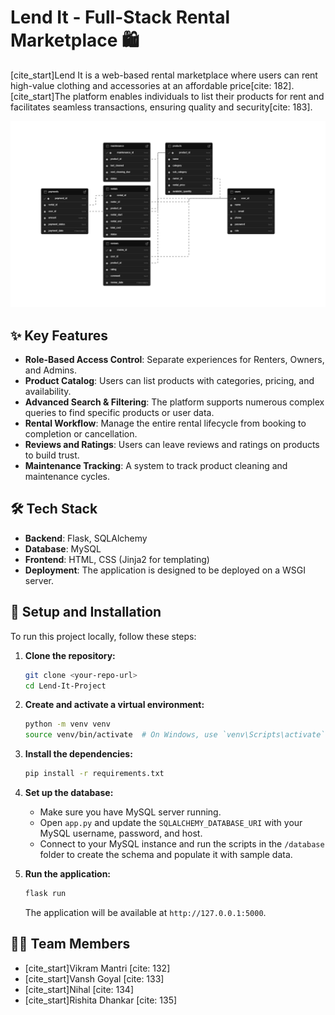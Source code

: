 # Lend It - Full-Stack Rental Marketplace 🛍️

[cite_start]Lend It is a web-based rental marketplace where users can rent high-value clothing and accessories at an affordable price[cite: 182]. [cite_start]The platform enables individuals to list their products for rent and facilitates seamless transactions, ensuring quality and security[cite: 183].

![ER Diagram](supabase-schema-vitoforbhyfxkrfmzivv.png)

## ✨ Key Features

* **Role-Based Access Control**: Separate experiences for Renters, Owners, and Admins.
* **Product Catalog**: Users can list products with categories, pricing, and availability.
* **Advanced Search & Filtering**: The platform supports numerous complex queries to find specific products or user data.
* **Rental Workflow**: Manage the entire rental lifecycle from booking to completion or cancellation.
* **Reviews and Ratings**: Users can leave reviews and ratings on products to build trust.
* **Maintenance Tracking**: A system to track product cleaning and maintenance cycles.

## 🛠️ Tech Stack

* **Backend**: Flask, SQLAlchemy
* **Database**: MySQL
* **Frontend**: HTML, CSS (Jinja2 for templating)
* **Deployment**: The application is designed to be deployed on a WSGI server.

## 🚀 Setup and Installation

To run this project locally, follow these steps:

1.  **Clone the repository:**
    ```bash
    git clone <your-repo-url>
    cd Lend-It-Project
    ```

2.  **Create and activate a virtual environment:**
    ```bash
    python -m venv venv
    source venv/bin/activate  # On Windows, use `venv\Scripts\activate`
    ```

3.  **Install the dependencies:**
    ```bash
    pip install -r requirements.txt
    ```

4.  **Set up the database:**
    * Make sure you have MySQL server running.
    * Open `app.py` and update the `SQLALCHEMY_DATABASE_URI` with your MySQL username, password, and host.
    * Connect to your MySQL instance and run the scripts in the `/database` folder to create the schema and populate it with sample data.

5.  **Run the application:**
    ```bash
    flask run
    ```
    The application will be available at `http://127.0.0.1:5000`.

## 🧑‍💻 Team Members

* [cite_start]Vikram Mantri [cite: 132]
* [cite_start]Vansh Goyal [cite: 133]
* [cite_start]Nihal [cite: 134]
* [cite_start]Rishita Dhankar [cite: 135]